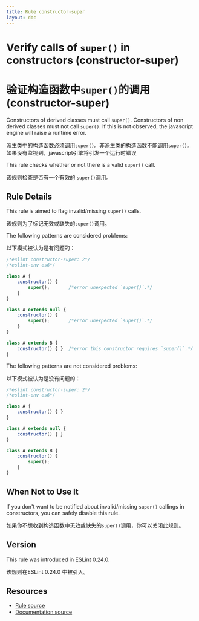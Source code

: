 ```yaml
---
title: Rule constructor-super
layout: doc
---
```

<!-- Note: No pull requests accepted for this file. See README.md in the root directory for details. -->
# Verify calls of `super()` in constructors (constructor-super)

# 验证构造函数中`super()`的调用 (constructor-super)

Constructors of derived classes must call `super()`.
Constructors of non derived classes must not call `super()`.
If this is not observed, the javascript engine will raise a runtime error.

派生类中的构造函数必须调用`super()`。非派生类的构造函数不能调用`super()`。如果没有监视到，javascript引擎将引发一个运行时错误

This rule checks whether or not there is a valid `super()` call.

该规则检查是否有一个有效的 `super()`调用。

## Rule Details

This rule is aimed to flag invalid/missing `super()` calls.

该规则为了标记无效或缺失的`super()`调用。

The following patterns are considered problems:

以下模式被认为是有问题的：

```js
/*eslint constructor-super: 2*/
/*eslint-env es6*/

class A {
    constructor() {
        super();       /*error unexpected `super()`.*/
    }
}

class A extends null {
    constructor() {
        super();       /*error unexpected `super()`.*/
    }
}

class A extends B {
    constructor() { }  /*error this constructor requires `super()`.*/
}
```

The following patterns are not considered problems:

以下模式被认为是没有问题的：

```js
/*eslint constructor-super: 2*/
/*eslint-env es6*/

class A {
    constructor() { }
}

class A extends null {
    constructor() { }
}

class A extends B {
    constructor() {
        super();
    }
}
```

## When Not to Use It

If you don't want to be notified about invalid/missing `super()` callings in constructors, you can safely disable this rule.

如果你不想收到构造函数中无效或缺失的`super()`调用，你可以关闭此规则。

## Version

This rule was introduced in ESLint 0.24.0.

该规则在ESLint 0.24.0 中被引入。

## Resources

* [Rule source](https://github.com/eslint/eslint/tree/master/lib/rules/constructor-super.js)
* [Documentation source](https://github.com/eslint/eslint/tree/master/docs/rules/constructor-super.md)
